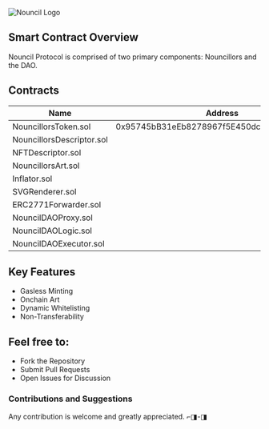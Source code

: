 

![Nouncil Logo](https://github.com/curelycue/nouncillors-contracts/assets/22319741/13c335b7-47a2-4b9a-9fa3-a5dabbc08cc6)

## Smart Contract Overview

Nouncil Protocol is comprised of two primary components: Nouncillors and the DAO.

## Contracts

| Name                        | Address                                    | Sepoliascan                                                                                     |
|-----------------------------|--------------------------------------------|-------------------------------------------------------------------------------------------------|
| NouncillorsToken.sol        | 0x95745bB31eEb8278967f5E450dc8B31D34b02733 | https://sepolia.etherscan.io/address/0x95745bB31eEb8278967f5E450dc8B31D34b02733                  |
| NouncillorsDescriptor.sol   |                                            |                                                                                                 |
| NFTDescriptor.sol           |                                            |                                                                                                 |
| NouncillorsArt.sol          |                                            |                                                                                                 |
| Inflator.sol                |                                            |                                                                                                 |
| SVGRenderer.sol             |                                            |                                                                                                 |
| ERC2771Forwarder.sol        |                                            |                                                                                                 |
| NouncilDAOProxy.sol         |                                            |                                                                                                 |
| NouncilDAOLogic.sol         |                                            |                                                                                                 |
| NouncilDAOExecutor.sol      |                                            |                                                                                                 |

## Key Features

- Gasless Minting
- Onchain Art
- Dynamic Whitelisting
- Non-Transferability

## Feel free to:

- Fork the Repository
- Submit Pull Requests
- Open Issues for Discussion

### Contributions and Suggestions

Any contribution is welcome and greatly appreciated. ⌐◨-◨

